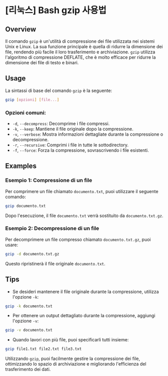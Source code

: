 # [리눅스] Bash gzip 사용법

## Overview
Il comando `gzip` è un'utilità di compressione dei file utilizzata nei sistemi Unix e Linux. La sua funzione principale è quella di ridurre la dimensione dei file, rendendo più facile il loro trasferimento e archiviazione. `gzip` utilizza l'algoritmo di compressione DEFLATE, che è molto efficace per ridurre la dimensione dei file di testo e binari.

## Usage
La sintassi di base del comando `gzip` è la seguente:

```bash
gzip [opzioni] [file...]
```

### Opzioni comuni:
- `-d`, `--decompress`: Decomprime i file compressi.
- `-k`, `--keep`: Mantiene il file originale dopo la compressione.
- `-v`, `--verbose`: Mostra informazioni dettagliate durante la compressione o decompressione.
- `-r`, `--recursive`: Comprimi i file in tutte le sottodirectory.
- `-f`, `--force`: Forza la compressione, sovrascrivendo i file esistenti.

## Examples
### Esempio 1: Compressione di un file
Per comprimere un file chiamato `documento.txt`, puoi utilizzare il seguente comando:

```bash
gzip documento.txt
```
Dopo l'esecuzione, il file `documento.txt` verrà sostituito da `documento.txt.gz`.

### Esempio 2: Decompressione di un file
Per decomprimere un file compresso chiamato `documento.txt.gz`, puoi usare:

```bash
gzip -d documento.txt.gz
```
Questo ripristinerà il file originale `documento.txt`.

## Tips
- Se desideri mantenere il file originale durante la compressione, utilizza l'opzione `-k`:

```bash
gzip -k documento.txt
```

- Per ottenere un output dettagliato durante la compressione, aggiungi l'opzione `-v`:

```bash
gzip -v documento.txt
```

- Quando lavori con più file, puoi specificarli tutti insieme:

```bash
gzip file1.txt file2.txt file3.txt
```

Utilizzando `gzip`, puoi facilmente gestire la compressione dei file, ottimizzando lo spazio di archiviazione e migliorando l'efficienza del trasferimento dei dati.